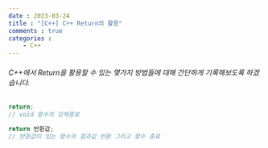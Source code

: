 ```yaml
---
date : 2023-03-24
title : "[C++] C++ Return의 활용"
comments : true
categories : 
    - C++
---
```


###### C++에서 Return을 활용할 수 있는 몇가지 방법들에 대해 간단하게 기록해보도록 하겠습니다.


```c++
return;
// void 함수의 강제종료
```



```c++
return 반환값;
// 반환값이 있는 함수의 결과값 반환 그리고 함수 종료
```